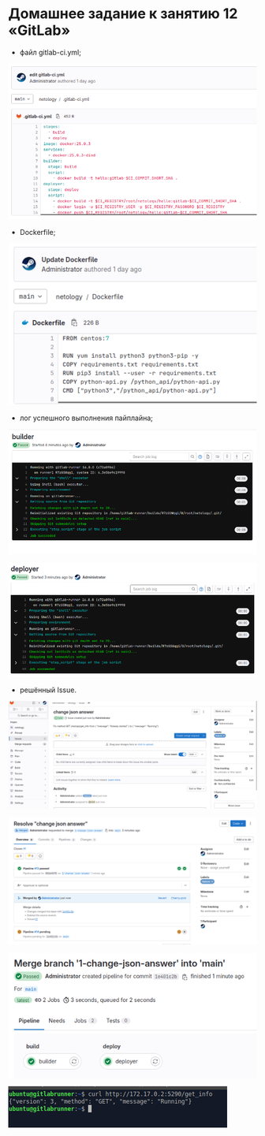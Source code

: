 # Домашнее задание к занятию 12 «GitLab»

- файл gitlab-ci.yml;

![gitlab-ci](https://github.com/antonmayko/devops-netology/blob/cicd-06/cicd/cicd-06/assets/gitlab-ci.png)

- Dockerfile; 

![dockerfile](https://github.com/antonmayko/devops-netology/blob/cicd-06/cicd/cicd-06/assets/dockerfile.png)

- лог успешного выполнения пайплайна;

![builder](https://github.com/antonmayko/devops-netology/blob/cicd-06/cicd/cicd-06/assets/builder.png)

![deployer](https://github.com/antonmayko/devops-netology/blob/cicd-06/cicd/cicd-06/assets/deployer.png)

- решённый Issue.

![issue1](https://github.com/antonmayko/devops-netology/blob/cicd-06/cicd/cicd-06/assets/issue1.png)

![issue2](https://github.com/antonmayko/devops-netology/blob/cicd-06/cicd/cicd-06/assets/issue2.png)

![issue3](https://github.com/antonmayko/devops-netology/blob/cicd-06/cicd/cicd-06/assets/issue3.png)

![get_info](https://github.com/antonmayko/devops-netology/blob/cicd-06/cicd/cicd-06/assets/get_info.png)
